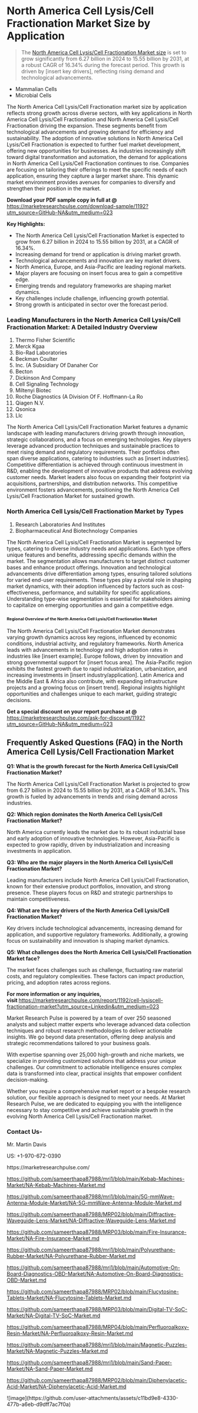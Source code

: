 <h1>North America Cell Lysis/Cell Fractionation Market&nbsp;Size by Application</h1><blockquote><p>The <a href="https://marketresearchpulse.com/download-sample/1192?utm_source=GitHub-NA&amp;utm_medium=023">North America Cell Lysis/Cell Fractionation Market size</a> is set to grow significantly from 6.27 billion in 2024 to 15.55 billion by 2031, at a robust CAGR of 16.34% during the forecast period. This growth is driven by [insert key drivers], reflecting rising demand and technological advancements.</p></blockquote><ul><li>Mammalian Cells <li> Microbial Cells</li></ul><p>The North America Cell Lysis/Cell Fractionation market size by application reflects strong growth across diverse sectors, with key applications in North America Cell Lysis/Cell Fractionation and North America Cell Lysis/Cell Fractionation driving the expansion. These segments benefit from technological advancements and growing demand for efficiency and sustainability. The adoption of innovative solutions in North America Cell Lysis/Cell Fractionation is expected to further fuel market development, offering new opportunities for businesses. As industries increasingly shift toward digital transformation and automation, the demand for applications in North America Cell Lysis/Cell Fractionation continues to rise. Companies are focusing on tailoring their offerings to meet the specific needs of each application, ensuring they capture a larger market share. This dynamic market environment provides avenues for companies to diversify and strengthen their position in the market.</p><p><strong>Download your PDF sample copy in full at @ </strong><a href="https://marketresearchpulse.com/download-sample/1192?utm_source=GitHub-NA&amp;utm_medium=023">https://marketresearchpulse.com/download-sample/1192?utm_source=GitHub-NA&amp;utm_medium=023</a></p><p><strong>Key Highlights: </strong></p><ul><li>The North America Cell Lysis/Cell Fractionation Market is expected to grow from 6.27 billion in 2024 to 15.55 billion by 2031, at a CAGR of 16.34%.</li><li>Increasing demand for trend or application is driving market growth.</li><li>Technological advancements and innovation are key market drivers.</li><li>North America, Europe, and Asia-Pacific are leading regional markets.</li><li>Major players are focusing on insert focus area to gain a competitive edge.</li><li>Emerging trends and regulatory frameworks are shaping market dynamics.</li><li>Key challenges include challenge, influencing growth potential.</li><li>Strong growth is anticipated in sector over the forecast period.</li></ul><h3>Leading Manufacturers in the North America Cell Lysis/Cell Fractionation Market: A Detailed Industry Overview</h3><ol><li>Thermo Fisher Scientific</li><li>Merck Kgaa</li><li>Bio-Rad Laboratories</li><li>Beckman Coulter</li><li>Inc. (A Subsidiary Of Danaher Cor</li><li>Becton</li><li>Dickinson And Company</li><li>Cell Signaling Technology</li><li>Miltenyi Biotec</li><li>Roche Diagnostics (A Division Of F. Hoffmann-La Ro</li><li>Qiagen N.V.</li><li>Qsonica</li><li>Llc</li></ol><div class="flex max-w-full flex-col flex-grow"><div class="min-h-8 text-message flex w-full flex-col items-end gap-2 whitespace-normal break-words [.text-message+&amp;]:mt-5" dir="auto" data-message-author-role="assistant" data-message-id="fd8432e4-4910-450d-b182-61b7bfb0a01f" data-message-model-slug="gpt-4o"><div class="flex w-full flex-col gap-1 empty:hidden first:pt-[3px]"><div class="markdown prose w-full break-words dark:prose-invert light"><p>The North America Cell Lysis/Cell Fractionation Market features a dynamic landscape with leading manufacturers driving growth through innovation, strategic collaborations, and a focus on emerging technologies. Key players leverage advanced production techniques and sustainable practices to meet rising demand and regulatory requirements. Their portfolios often span diverse applications, catering to industries such as [insert industries]. Competitive differentiation is achieved through continuous investment in R&amp;D, enabling the development of innovative products that address evolving customer needs. Market leaders also focus on expanding their footprint via acquisitions, partnerships, and distribution networks. This competitive environment fosters advancements, positioning the North America Cell Lysis/Cell Fractionation Market for sustained growth.</p></div></div></div></div><h3>North America Cell Lysis/Cell Fractionation Market by Types</h3><ol><li>Research Laboratories And Institutes <li> Biopharmaceutical And Biotechnology Companies</li></ol><div class="flex max-w-full flex-col flex-grow"><div class="min-h-8 text-message flex w-full flex-col items-end gap-2 whitespace-normal break-words [.text-message+&amp;]:mt-5" dir="auto" data-message-author-role="assistant" data-message-id="084470be-0bb7-4664-bddf-5156b4f41249" data-message-model-slug="gpt-4o-mini"><div class="flex w-full flex-col gap-1 empty:hidden first:pt-[3px]"><div class="markdown prose w-full break-words dark:prose-invert light"><p>The North America Cell Lysis/Cell Fractionation Market is segmented by types, catering to diverse industry needs and applications. Each type offers unique features and benefits, addressing specific demands within the market. The segmentation allows manufacturers to target distinct customer bases and enhance product offerings. Innovation and technological advancements drive differentiation among types, ensuring tailored solutions for varied end-user requirements. These types play a pivotal role in shaping market dynamics, with their adoption influenced by factors such as cost-effectiveness, performance, and suitability for specific applications. Understanding type-wise segmentation is essential for stakeholders aiming to capitalize on emerging opportunities and gain a competitive edge.</p></div></div></div></div><h3><span style="font-size: 11px;">Regional Overview of the North America Cell Lysis/Cell Fractionation Market</span></h3><div class="flex max-w-full flex-col flex-grow"><div class="min-h-8 text-message flex w-full flex-col items-end gap-2 whitespace-normal break-words [.text-message+&amp;]:mt-5" dir="auto" data-message-author-role="assistant" data-message-id="e9038762-ce64-4e30-91c9-9bd413514231" data-message-model-slug="gpt-4o-mini"><div class="flex w-full flex-col gap-1 empty:hidden first:pt-[3px]"><div class="markdown prose w-full break-words dark:prose-invert light"><p>The North America Cell Lysis/Cell Fractionation Market demonstrates varying growth dynamics across key regions, influenced by economic conditions, industrial activity, and regulatory frameworks. North America leads with advancements in technology and high adoption rates in industries like [insert example]. Europe follows, driven by innovation and strong governmental support for [insert focus area]. The Asia-Pacific region exhibits the fastest growth due to rapid industrialization, urbanization, and increasing investments in [insert industry/application]. Latin America and the Middle East &amp; Africa also contribute, with expanding infrastructure projects and a growing focus on [insert trend]. Regional insights highlight opportunities and challenges unique to each market, guiding strategic decisions.</p></div></div></div></div><p><strong>Get a special discount on your report purchase at @ </strong><a href="https://marketresearchpulse.com/ask-for-discount/1192?utm_source=GitHub-NA&amp;utm_medium=023">https://marketresearchpulse.com/ask-for-discount/1192?utm_source=GitHub-NA&amp;utm_medium=023</a></p><h2>Frequently Asked Questions (FAQ) in the North America Cell Lysis/Cell Fractionation Market</h2><p><strong>Q1: What is the growth forecast for the North America Cell Lysis/Cell Fractionation Market?</strong></p><p>The North America Cell Lysis/Cell Fractionation Market is projected to grow from 6.27 billion in 2024 to 15.55 billion by 2031, at a CAGR of 16.34%. This growth is fueled by advancements in trends and rising demand across industries.</p><p><strong>Q2: Which region dominates the North America Cell Lysis/Cell Fractionation Market?</strong></p><p>North America currently leads the market due to its robust industrial base and early adoption of innovative technologies. However, Asia-Pacific is expected to grow rapidly, driven by industrialization and increasing investments in application.</p><p><strong>Q3: Who are the major players in the North America Cell Lysis/Cell Fractionation Market?</strong></p><p>Leading manufacturers include North America Cell Lysis/Cell Fractionation, known for their extensive product portfolios, innovation, and strong presence. These players focus on R&amp;D and strategic partnerships to maintain competitiveness.</p><p><strong>Q4: What are the key drivers of the North America Cell Lysis/Cell Fractionation Market?</strong></p><p>Key drivers include technological advancements, increasing demand for application, and supportive regulatory frameworks. Additionally, a growing focus on sustainability and innovation is shaping market dynamics.</p><p><strong>Q5: What challenges does the North America Cell Lysis/Cell Fractionation Market face?</strong></p><p>The market faces challenges such as challenge, fluctuating raw material costs, and regulatory complexities. These factors can impact production, pricing, and adoption rates across regions.</p><p><strong>For more information or any inquiries, visit&nbsp;</strong><a href="https://marketresearchpulse.com/report/1192/cell-lysiscell-fractionation-market?utm_source=Linkedin&utm_medium=023">https://marketresearchpulse.com/report/1192/cell-lysiscell-fractionation-market?utm_source=Linkedin&utm_medium=023</a></p><p>Market Research Pulse is powered by a team of over 250 seasoned analysts and subject matter experts who leverage advanced data collection techniques and robust research methodologies to deliver actionable insights. We go beyond data presentation, offering deep analysis and strategic recommendations tailored to your business goals.</p><p>With expertise spanning over 25,000 high-growth and niche markets, we specialize in providing customized solutions that address your unique challenges. Our commitment to actionable intelligence ensures complex data is transformed into clear, practical insights that empower confident decision-making.</p><p>Whether you require a comprehensive market report or a bespoke research solution, our flexible approach is designed to meet your needs. At Market Research Pulse, we are dedicated to equipping you with the intelligence necessary to stay competitive and achieve sustainable growth in the evolving North America Cell Lysis/Cell Fractionation market.</p><h3><strong>Contact Us-</strong></h3><p>Mr. Martin Davis</p><p>US: +1-970-672-0390</p><p>https://marketresearchpulse.com/</p><p><a href="https://github.com/sameerthapa87988/mri1/blob/main/Kebab-Machines-Market/NA-Kebab-Machines-Market.md">https://github.com/sameerthapa87988/mri1/blob/main/Kebab-Machines-Market/NA-Kebab-Machines-Market.md</a></p><p><a href="https://github.com/sameerthapa87988/mri1/blob/main/5G-mmWave-Antenna-Module-Market/NA-5G-mmWave-Antenna-Module-Market.md">https://github.com/sameerthapa87988/mri1/blob/main/5G-mmWave-Antenna-Module-Market/NA-5G-mmWave-Antenna-Module-Market.md</a></p><p><a href="https://github.com/sameerthapa87988/MRP02/blob/main/Diffractive-Waveguide-Lens-Market/NA-Diffractive-Waveguide-Lens-Market.md">https://github.com/sameerthapa87988/MRP02/blob/main/Diffractive-Waveguide-Lens-Market/NA-Diffractive-Waveguide-Lens-Market.md</a></p><p><a href="https://github.com/sameerthapa87988/MRP03/blob/main/Fire-Insurance-Market/NA-Fire-Insurance-Market.md">https://github.com/sameerthapa87988/MRP03/blob/main/Fire-Insurance-Market/NA-Fire-Insurance-Market.md</a></p><p><a href="https://github.com/sameerthapa87988/mri1/blob/main/Polyurethane-Rubber-Market/NA-Polyurethane-Rubber-Market.md">https://github.com/sameerthapa87988/mri1/blob/main/Polyurethane-Rubber-Market/NA-Polyurethane-Rubber-Market.md</a></p><p><a href="https://github.com/sameerthapa87988/mri1/blob/main/Automotive-On-Board-Diagnostics-OBD-Market/NA-Automotive-On-Board-Diagnostics-OBD-Market.md">https://github.com/sameerthapa87988/mri1/blob/main/Automotive-On-Board-Diagnostics-OBD-Market/NA-Automotive-On-Board-Diagnostics-OBD-Market.md</a></p><p><a href="https://github.com/sameerthapa87988/MRP02/blob/main/Flucytosine-Tablets-Market/NA-Flucytosine-Tablets-Market.md">https://github.com/sameerthapa87988/MRP02/blob/main/Flucytosine-Tablets-Market/NA-Flucytosine-Tablets-Market.md</a></p><p><a href="https://github.com/sameerthapa87988/MRP03/blob/main/Digital-TV-SoC-Market/NA-Digital-TV-SoC-Market.md">https://github.com/sameerthapa87988/MRP03/blob/main/Digital-TV-SoC-Market/NA-Digital-TV-SoC-Market.md</a></p><p><a href="https://github.com/sameerthapa87988/MRP04/blob/main/Perfluoroalkoxy-Resin-Market/NA-Perfluoroalkoxy-Resin-Market.md">https://github.com/sameerthapa87988/MRP04/blob/main/Perfluoroalkoxy-Resin-Market/NA-Perfluoroalkoxy-Resin-Market.md</a></p><p><a href="https://github.com/sameerthapa87988/mri1/blob/main/Magnetic-Puzzles-Market/NA-Magnetic-Puzzles-Market.md">https://github.com/sameerthapa87988/mri1/blob/main/Magnetic-Puzzles-Market/NA-Magnetic-Puzzles-Market.md</a></p><p><a href="https://github.com/sameerthapa87988/mri1/blob/main/Sand-Paper-Market/NA-Sand-Paper-Market.md">https://github.com/sameerthapa87988/mri1/blob/main/Sand-Paper-Market/NA-Sand-Paper-Market.md</a></p><p><a href="https://github.com/sameerthapa87988/MRP02/blob/main/Diphenylacetic-Acid-Market/NA-Diphenylacetic-Acid-Market.md">https://github.com/sameerthapa87988/MRP02/blob/main/Diphenylacetic-Acid-Market/NA-Diphenylacetic-Acid-Market.md</a></p>
![image](https://github.com/user-attachments/assets/c11bd9e8-4330-477b-a6eb-d9dff7ac7f0a)

